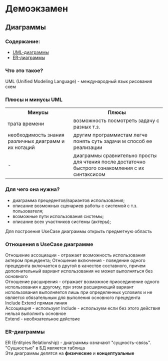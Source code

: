 # Демоэкзамен
## Диаграммы
### Содержание:
- [UML-диаграммы](https://github.com/sanyagribanov/7sem/blob/main/Demoekzamen/lektsiya.md#что-это-такое?)
- [ER-диаграммы](https://github.com/sanyagribanov/7sem/blob/main/Demoekzamen/lektsiya.md#ER-диаграммы)
### Что это такое?
UML (Unified Modeling Language) - международный язык рисования схем<br>
### Плюсы и минусы UML
<table>
<tr>
<th>Минусы</th>
<th>Плюсы</th>
</tr>
<tr>
<td>трата времени</td>
<td>возможность посмотреть задачу с разных т.з. </td>
</tr>
<tr>
<td>необходимость знания различных диаграмм и их нотаций</td>
<td>другим программистам легче понять суть задачи м способ ее реализации</td>
</tr>
<tr>
<td> - </td>
<td>диаграммы сравнительно просты для чтения после достаточно быстрого ознакомления с их синтаксисом</td>
</tr>
</table>

### Для чего она нужна?
- диаграмма прецедентов/вариантов использования;
- описание возможных сценариев работы с системой с т.з. пользователя;
- возможные пути использования системы;
- описание всех участников системы (актеры);

Для построения UseCase диаграммы открыть предметную область

### Отношения в UseCase диаграмме
Отношение ассоциации - отражает возможность использования актером прецедента;
Отношение включения - поведение одного прецедента включается в другой в качестве составного, причем дополнительный вариант использования не может выполняться без основного<br>
Отношение расширения - отражает возможное приосединение одного использования к другому, при этом расширяющий вариант использования выполняется лишь при определенных условиях и не является обязательным для выполения основного прецедента<br>
Include Extend прямая линия<br>
Ассоциация - использует Include - используем если без этого действия нельзя выполнить основное<br>
Extend - необязательное действие<br>

### ER-диаграммы
ER (Entityies Relationship) - диаграммы означают "сущность-связь". "Сущностью"  в БД является таблица<br>
Эти диаграммы делятся на **физические** и **концептуальные**<br>
